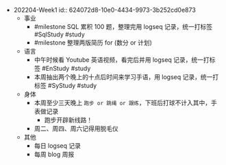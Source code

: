 - 202204-Week1
  id:: 624072d8-10e0-4434-9973-3b252cd0e873
	- 事业
		- #milestone SQL 累积 100 题，整理完用 logseq 记录，统一打标签 #SqlStudy #study
		- #milestone 整理两版简历 for (数分 or 计划)
	- 语言
		- 中午时候看 Youtube 英语视频，看完后并用 logseq 记录，统一打标签 #EnStudy #study
		- 本周抽出两个晚上的十点后时间来学习手语，用 logseq 记录，统一打标签 #SyStudy #study
	- 身体
		- 本周至少三天晚上 `跑步 or 跳绳 or 跟练`，下班后打球不计入其中，手表做记录
			- 跑步开辟新线路！
		- 周二、周四、周六记得用脱毛仪
	- 其他
		- 每日 logseq 记录
		- 每周 blog 周报